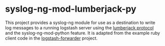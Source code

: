 # syslog-ng-mod-lumberjack-py

This project provides a syslog-ng module for use as a destination to write log messages to a running logstash server using the [lumberjack protocol](https://github.com/elastic/logstash-forwarder/blob/master/PROTOCOL.md) and the syslog-ng-mod-python feature. It is adapted from the example ruby client code in the [logstash-forwarder](https://github.com/elastic/logstash-forwarder) project.
